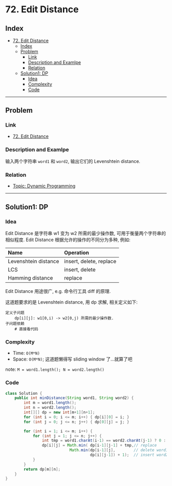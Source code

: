 # 72. Edit Distance

## Index

- [72. Edit Distance](#72-edit-distance)
  - [Index](#index)
  - [Problem](#problem)
    - [Link](#link)
    - [Description and Examlpe](#description-and-examlpe)
    - [Relation](#relation)
  - [Solution1: DP](#solution1-dp)
    - [Idea](#idea)
    - [Complexity](#complexity)
    - [Code](#code)

----

## Problem

### Link

- [72. Edit Distance][1]

### Description and Examlpe

输入两个字符串 `word1` 和 `word2`, 输出它们的 Levenshtein distance.

### Relation

- [Topic: Dynamic Programming][2]

----

## Solution1: DP

### Idea

Edit Distance 是字符串 w1 变为 w2 所需的最少操作数, 可用于衡量两个字符串的相似程度. Edit Distance 根据允许的操作的不同分为多种, 例如:

Name                 | Operation
:------------------- | :-------
Levenshtein distance | insert, delete, replace
LCS                  | insert, delete
Hamming distance     | replace

Edit Distance 用途很广, e.g. 命令行工具 diff 的原理.

这道题要求的是 Levenshtein distance, 用 dp 求解, 相关定义如下:

```nohighlight
定义子问题
    dp[i][j]: w1[0,i) -> w2[0,j) 所需的最少操作数.
子问题依赖
    # 直接看代码
```

### Complexity

- Time: `O(M*N)`
- Space: `O(M*N)`; 这道题懒得写 sliding window 了...就算了吧

note: `M = word1.length(); N = word2.length()`

### Code

```java
class Solution {
    public int minDistance(String word1, String word2) {
        int m = word1.length();
        int n = word2.length();
        int[][] dp = new int[m+1][n+1];
        for (int i = 0; i <= m; i++) { dp[i][0] = i; }
        for (int j = 0; j <= n; j++) { dp[0][j] = j; }

        for (int i = 1; i <= m; i++) {
            for (int j = 1; j <= n; j++) {
                int tmp = word1.charAt(i-1) == word2.charAt(j-1) ? 0 : 1;
                dp[i][j] = Math.min( dp[i-1][j-1] + tmp,// replace
                            Math.min(dp[i-1][j],        // delete word1[i-1]
                                     dp[i][j-1]) + 1);  // insert word2[j-1] at the end of word1
            }
        }
        return dp[m][n];
    }
}
```

[1]: https://leetcode.com/problems/edit-distance/
[2]: ../topics/dynamic-programming.md
